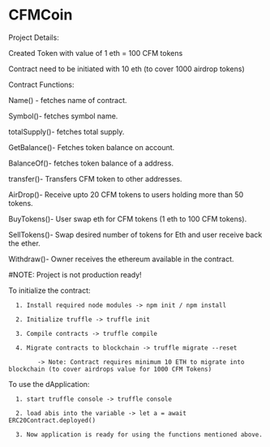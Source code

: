 # CFMCoin

Project Details:

Created Token with value of 1 eth = 100 CFM tokens

Contract need to be initiated with 10 eth (to cover 1000 airdrop tokens)

Contract Functions:

  Name() - fetches name of contract.
	
  Symbol()- fetches symbol name.
	
  totalSupply()- fetches total supply.
	
  GetBalance()- Fetches token balance on account.
	
  BalanceOf()- fetches token balance of a address.
  
  transfer()- Transfers CFM token to other addresses.
	
  AirDrop()- Receive upto 20 CFM tokens to users holding more than 50 tokens.
	
  BuyTokens()- User swap eth for CFM tokens (1 eth to 100 CFM tokens).
	
  SellTokens()- Swap desired number of tokens for Eth and user receive back the ether.
	
  Withdraw()- Owner receives the ethereum available in the contract. 
  
  #NOTE: Project is not production ready!
  
  To initialize the contract:
	
      1. Install required node modules -> npm init / npm install
			
      2. Initialize truffle -> truffle init
			
      3. Compile contracts -> truffle compile
			
      4. Migrate contracts to blockchain -> truffle migrate --reset
			
            -> Note: Contract requires minimum 10 ETH to migrate into blockchain (to cover airdrops value for 1000 CFM Tokens)
						
 To use the dApplication:
 
      1. start truffle console -> truffle console
			
      2. load abis into the variable -> let a = await ERC20Contract.deployed()
			
      3. Now application is ready for using the functions mentioned above.
